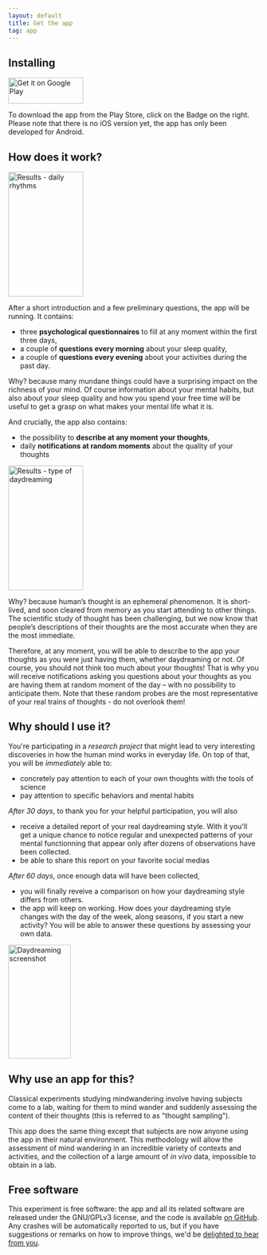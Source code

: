 ```yaml
---
layout: default
title: Get the app
tag: app
---
```


## Installing

<a class="app-button" href="https://play.google.com/store/apps/details?id=com.brainydroid.daydreaming" >
  <img class="pull-right inside-picture" width="150" height="52" alt="Get it on Google Play" src="/images/brand/en_generic_rgb_wo_60.png" />
</a>

To download the app from the Play Store, click on the Badge on the right.
Please note that there is no iOS version yet, the app has only been developed for Android.

## How does it work?

<div class="clearfix"></div>
<a href="/static/img/results-rhythms.png">
  <img class="img-rounded pull-right inside-picture" width="150" height="250" src="/static/img/results-rhythms.png" alt="Results - daily rhythms" />
</a>

After a short introduction and a few preliminary questions, the app will be running. It contains:

* three <b>psychological questionnaires</b> to fill at any moment within the first three days,
* a couple of <b>questions every morning</b> about your sleep quality,
* a couple of <b>questions every evening</b> about your activities during the past day.

Why? because many mundane things could have a surprising impact on the richness of your mind. Of course information about your mental habits, but also about your sleep quality and how you spend your free time will be useful to get a grasp on what makes your mental life what it is.

And crucially, the app also contains:

* the possibility to <b>describe at any moment your thoughts</b>,
* daily <b>notifications at random moments</b> about the quality of your thoughts

<div class="clearfix"></div>
<a href="/static/img/results-type.png">
  <img class="img-rounded pull-right inside-picture" width="150" height="250" src="/static/img/results-type.png" alt="Results - type of daydreaming" />
</a>

Why? because human’s thought is an ephemeral phenomenon. It is short-lived, and soon cleared from memory as you start attending to other things. The scientific study of thought has been challenging, but we now know that people’s descriptions of their thoughts are the most accurate when they are the most immediate.

Therefore, at any moment, you will be able to describe to the app your thoughts as you were just having them, whether daydreaming or not. Of course, you should not think too much about your thoughts! That is why you will receive notifications asking you questions about your thoughts as you are having them at random moment of the day – with no possibility to anticipate them. Note that these random probes are the most representative of your real trains of thoughts - do not overlook them!

## Why should I use it?

You're participating in a *research project* that might lead to very interesting discoveries in how the human mind works in everyday life. On top of that, you will be *immediately* able to:

* concretely pay attention to each of your own thoughts with the tools of science
* pay attention to specific behaviors and mental habits

*After 30 days*, to thank you for your helpful participation, you will also

* receive a detailed report of your real daydreaming style. With it you'll get a unique chance to notice regular and unexpected patterns of your mental functionning that appear only after dozens of observations have been collected.
* be able to share this report on your favorite social medias

*After 60 days*, once enough data will have been collected,

* you will finally reveive a comparison on how your daydreaming style differs from others.
* the app will keep on working. How does your daydreaming style changes with the day of the week, along seasons, if you start a new activity? You will be able to answer these questions by assessing your own data.

<div class="clearfix"></div>
<img class="img-rounded pull-left inside-picture" width="125" height="228" src="/static/img/daydreaming-screenshot.jpg" alt="Daydreaming screenshot" />

## Why use an app for this?

Classical experiments studying mindwandering involve having subjects come to a lab, waiting for them to mind wander and suddenly assessing the content of their thoughts (this is referred to as "thought sampling").

This app does the same thing except that subjects are now anyone using the app in their natural environment. This methodology will allow the assessment of mind wandering in an incredible variety of contexts and activities, and the collection of a large amount of *in vivo* data, impossible to obtain in a lab.

## Free software

This experiment is free software: the app and all its related software are released under the GNU/GPLv3 license, and the code is available [on GitHub](https://github.com/daydreaming-experiment).
Any crashes will be automatically reported to us, but if you have suggestions or remarks on how to improve things, we'd be <a href="mailto:feedback@daydreaming-the-app.net">delighted to hear from you</a>.
